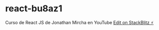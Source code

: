 # react-bu8az1
Curso de React JS de Jonathan Mircha en YouTube
[Edit on StackBlitz ⚡️](https://stackblitz.com/edit/react-bu8az1)

